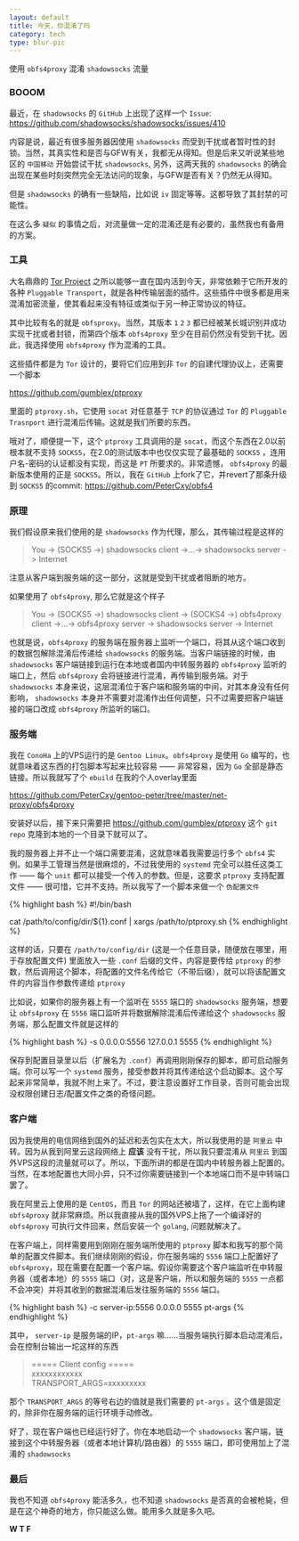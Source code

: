 ```yaml
---
layout: default
title: 今天，你混淆了吗
category: tech
type: blur-pic
---
```

使用 `obfs4proxy` 混淆 `shadowsocks` 流量

### BOOOM

最近，在 `shadowsocks` 的 `GitHub` 上出现了这样一个 `Issue`: <https://github.com/shadowsocks/shadowsocks/issues/410>

内容是说，最近有很多服务器因使用 `shadowsocks` 而受到干扰或者暂时性的封锁。当然，其真实性和是否与GFW有关，我都无从得知。但是后来又听说某些地区的 `中国移动` 开始尝试干扰 `shadowsocks`, 另外，这两天我的 `shadowsocks` 的确会出现在某些时刻突然完全无法访问的现象，与GFW是否有关？仍然无从得知。

但是 `shadowsocks` 的确有一些缺陷，比如说 `iv` 固定等等。这都导致了其封禁的可能性。

在这么多 `疑似` 的事情之后，对流量做一定的混淆还是有必要的，虽然我也有备用的方案。

### 工具

大名鼎鼎的 [Tor Project](https://www.torproject.org/) 之所以能够一直在国内活到今天，非常依赖于它所开发的各种 `Pluggable Transport`，就是各种传输层面的插件。这些插件中很多都是用来混淆加密流量，使其看起来没有特征或类似于另一种正常协议的特征。

其中比较有名的就是 `obfsproxy`。当然，其版本 `1` `2` `3` 都已经被某长城识别并成功实现干扰或者封锁，而第四个版本 `obfs4proxy` 至少在目前仍然没有受到干扰。因此，我选择使用 `obfs4proxy` 作为混淆的工具。

这些插件都是为 `Tor` 设计的，要将它们应用到非 `Tor` 的自建代理协议上，还需要一个脚本

<https://github.com/gumblex/ptproxy>

里面的 `ptproxy.sh`，它使用 `socat` 对任意基于 `TCP` 的协议通过 `Tor` 的 `Pluggable Trasnport` 进行混淆后传输。这就是我们所要的东西。

哦对了，顺便提一下，这个 `ptproxy` 工具调用的是 `socat`，而这个东西在2.0以前根本就不支持 `SOCKS5`，在2.0的测试版本中也仅仅实现了最基础的 `SOCKS5` ，连用户名-密码的认证都没有实现，而这是 `PT` 所要求的。非常遗憾， `obfs4proxy` 的最新版本使用的正是 `SOCKS5`。所以，我在 `GitHub` 上fork了它，并revert了那条升级到 `SOCKS5` 的commit: <https://github.com/PeterCxy/obfs4>

### 原理

我们假设原来我们使用的是 `shadowsocks` 作为代理，那么，其传输过程是这样的

> You -> (SOCKS5 ->) shadowsocks client ->...-> shadowsocks server -> Internet

注意从客户端到服务端的这一部分，这就是受到干扰或者阻断的地方。

如果使用了 `obfs4proxy`, 那么它就是这个样子

> You -> (SOCKS5 ->) shadowsocks client -> (SOCKS4 ->) obfs4proxy client ->...-> obfs4proxy server -> shadowsocks server -> Internet

也就是说，`obfs4proxy` 的服务端在服务器上监听一个端口，将其从这个端口收到的数据包解除混淆后传递给 `shadowsocks` 的服务端。当客户端链接的时候，由 `shadowsocks` 客户端链接到运行在本地或者国内中转服务器的 `obfs4proxy` 监听的端口上，然后 `obfs4proxy` 会将链接进行混淆，再传输到服务端。对于 `shadowsocks` 本身来说，这层混淆位于客户端和服务端的中间，对其本身没有任何影响， `shadowsocks` 本身并不需要对混淆作出任何调整，只不过需要把客户端链接的端口改成 `obfs4proxy` 所监听的端口。

### 服务端

我在 `ConoHa` 上的VPS运行的是 `Gentoo Linux`。`obfs4proxy` 是使用 `Go` 编写的，也就意味着这东西的打包脚本写起来比较容易 —— 非常容易，因为 `Go` 全部是静态链接。所以我就写了个 `ebuild` 在我的个人overlay里面

<https://github.com/PeterCxy/gentoo-peter/tree/master/net-proxy/obfs4proxy>

安装好以后，接下来只需要把 <https://github.com/gumblex/ptproxy> 这个 `git repo` 克隆到本地的一个目录下就可以了。

我的服务器上并不止一个端口需要混淆，这就意味着我需要运行多个 `obfs4` 实例。如果手工管理当然是很麻烦的，不过我使用的 `systemd` 完全可以胜任这类工作 —— 每个 `unit` 都可以接受一个传入的参数。但是，这要求 `ptproxy` 支持配置文件 —— 很可惜，它并不支持。所以我写了一个脚本来做一个 `伪配置文件`

{% highlight bash %}
#!/bin/bash

cat /path/to/config/dir/${1}.conf | xargs /path/to/ptproxy.sh
{% endhighlight %}

这样的话，只要在 `/path/to/config/dir` (这是一个任意目录，随便放在哪里，用于存放配置文件) 里面放入一些 `.conf` 后缀的文件，内容是要传给 `ptproxy` 的参数，然后调用这个脚本，将配置的文件名传给它（不带后缀），就可以将该配置文件的内容当作参数传递给 `ptproxy`

比如说，如果你的服务器上有一个监听在 `5555` 端口的 `shadowsocks` 服务端，想要让 `obfs4proxy` 在 `5556` 端口监听并将数据解除混淆后传递给这个 `shadowsocks` 服务端，那么配置文件就是这样的

{% highlight bash %}
-s 0.0.0.0:5556 127.0.0.1 5555
{% endhighlight %}

保存到配置目录里以后（扩展名为 `.conf`）再调用刚刚保存的脚本，即可启动服务端。你可以写一个 `systemd` 服务，接受参数并将其传递给这个启动脚本。这个写起来非常简单，我就不附上来了。不过，要注意设置好工作目录，否则可能会出现没权限创建日志/配置文件之类的奇怪问题。

### 客户端

因为我使用的电信网络到国外的延迟和丢包实在太大，所以我使用的是 `阿里云` 中转。因为从我到阿里云这段网络上 __应该__ 没有干扰，所以我只要混淆从 `阿里云` 到国外VPS这段的流量就可以了。所以，下面所讲的都是在国内中转服务器上配置的。当然，在本地配置也大同小异，只不过你需要链接到一个本地端口而不是中转端口罢了。

我在阿里云上使用的是 `CentOS`，而且 `Tor` 的网站还被墙了，这样，在它上面构建 `obfs4proxy` 就非常麻烦。所以我直接从我的国外VPS上拖了一个编译好的 `obfs4proxy` 可执行文件回来，然后安装一个 `golang`, 问题就解决了。

在客户端上，同样需要用到刚刚在服务端所使用的 `ptproxy` 脚本和我写的那个简单的配置文件脚本。我们继续刚刚的假设，你在服务端的 `5556` 端口上配置好了 `obfs4proxy`，现在需要在配置一个客户端。假设你需要这个客户端监听在中转服务器（或者本地）的 `5555` 端口（对，这是客户端，所以和服务端的 `5555` 一点都不会冲突）并将其收到的数据混淆后发往服务端的 `5556` 端口。

{% highlight bash %}
-c server-ip:5556 0.0.0.0 5555 pt-args
{% endhighlight %}

其中， `server-ip` 是服务端的IP，`pt-args` 嘛……当服务端执行脚本启动混淆后，会在控制台输出一坨这样的东西

> ===== Client config =====  
> xxxxxxxxxxxx  
> TRANSPORT_ARGS=xxxxxxxxx

那个 `TRANSPORT_ARGS` 的等号右边的值就是我们需要的 `pt-args` 。这个值是固定的，除非你在服务端的运行环境手动修改。

好了，现在客户端也已经运行好了。你在本地启动一个 `shadowsocks` 客户端，链接到这个中转服务器（或者本地计算机/路由器）的 `5555` 端口，即可使用加上了混淆的 `shadowsocks`

### 最后

我也不知道 `obfs4proxy` 能活多久，也不知道 `shadowsocks` 是否真的会被枪毙，但是在这个神奇的地方，你只能这么做。能用多久就是多久吧。

__W T F__
